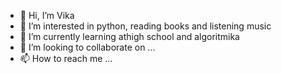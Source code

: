 - 👋 Hi, I’m Vika
- 👀 I’m interested in python, reading books and listening music
- 🌱 I’m currently learning athigh school and algoritmika
- 💞️ I’m looking to collaborate on ...
- 📫 How to reach me ...

<!---
fvi07/fvi07 is a ✨ special ✨ repository because its `README.md` (this file) appears on your GitHub profile.
You can click the Preview link to take a look at your changes.
--->
